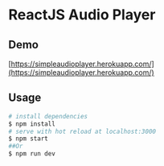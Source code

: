 # ReactJS Audio Player

## Demo
[https://simpleaudioplayer.herokuapp.com/](https://simpleaudioplayer.herokuapp.com/)

## Usage  

``` bash
# install dependencies
$ npm install
# serve with hot reload at localhost:3000
$ npm start
##Or
$ npm run dev

```